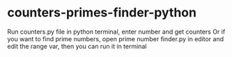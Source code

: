 # counters-primes-finder-python
Run counters.py file in python terminal, enter number and get counters
Or if you want to find prime numbers, open prime number finder.py in editor and edit the range var, then you can run it in terminal
